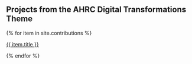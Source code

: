 
<div id="index-page">

<h2>Projects from the AHRC Digital Transformations Theme</h2>

{% for item in site.contributions %}
<p><a class="titles" href="{{ site.baseurl }}{{ item.url }}">{{ item.title }}</a></p>
{% endfor %}

</div>
